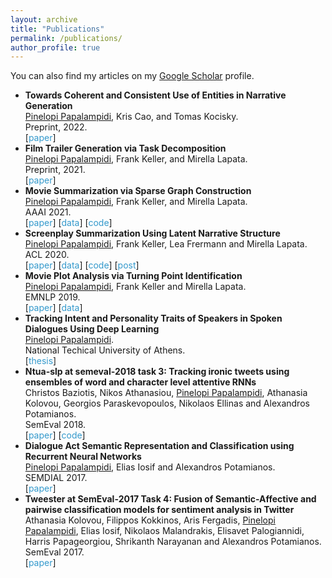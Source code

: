 ```yaml
---
layout: archive
title: "Publications"
permalink: /publications/
author_profile: true
---
```

<head>
<style>
.sparse-list:last-child{
	margin-bottom: 0;
}
.link-in-list {
  color: #39c;
  font-weight: 400;
  text-decoration: none;
}
</style>
</head>

  You can also find my articles on my [Google Scholar](https://scholar.google.com/citations?user=3VE4eWAAAAAJ&hl=en&oi=ao) profile.

<ul class="sparse-list">
        <li>
          <b>Towards Coherent and Consistent Use of Entities in Narrative Generation</b> <br/>
          <u>Pinelopi Papalampidi</u>, Kris Cao, and Tomas Kocisky. <br/>
          Preprint, 2022.<br/>
          [<a href="https://arxiv.org/pdf/2202.01709.pdf" class="link-in-list">paper</a>]
        </li>
        <li>
          <b>Film Trailer Generation via Task Decomposition</b> <br/>
          <u>Pinelopi Papalampidi</u>, Frank Keller, and Mirella Lapata. <br/>
          Preprint, 2021.<br/>
          [<a href="https://arxiv.org/pdf/2111.08774.pdf" class="link-in-list">paper</a>]
        </li>
        <li>
          <b>Movie Summarization via Sparse Graph Construction</b> <br/>
          <u>Pinelopi Papalampidi</u>, Frank Keller, and Mirella Lapata. <br/>
          AAAI 2021.<br/>
          [<a href="https://arxiv.org/pdf/2012.07536.pdf" class="link-in-list">paper</a>]
          [<a href="https://datashare.ed.ac.uk/handle/10283/3819" class="link-in-list">data</a>]
          [<a href="https://github.com/ppapalampidi/GraphTP" class="link-in-list">code</a>]
        </li>
        <li>
          <b>Screenplay Summarization Using Latent Narrative Structure</b> <br/>
          <u>Pinelopi Papalampidi</u>, Frank Keller, Lea Frermann and Mirella Lapata. <br/>
          ACL 2020.<br/>
          [<a href="https://arxiv.org/pdf/2004.12727.pdf" class="link-in-list">paper</a>]
          [<a href="https://github.com/EdinburghNLP/csi-corpus" class="link-in-list">data</a>]
          [<a href="https://github.com/ppapalampidi/SUMMER" class="link-in-list">code</a>]
          [<a href="https://ppapalampidi.github.io/posts/2020/08/screenplay-summarization/" class="link-in-list">post</a>]
        </li>
        <li>
          <b>Movie Plot Analysis via Turning Point Identification</b> <br/>
          <u>Pinelopi Papalampidi</u>, Frank Keller and Mirella Lapata. <br/>
          EMNLP 2019.<br/>
          [<a href="https://arxiv.org/pdf/1908.10328.pdf" class="link-in-list">paper</a>]
          [<a href="https://github.com/ppapalampidi/TRIPOD" class="link-in-list">data</a>]
        </li>
        <li>
          <b>Tracking Intent and Personality Traits of Speakers in Spoken Dialogues Using Deep Learning</b> <br/>
          <u>Pinelopi Papalampidi</u>. <br/>
          National Techical University of Athens.<br/>
          [<a href="https://dspace.lib.ntua.gr/xmlui/bitstream/handle/123456789/47361/ppapalampidi_thesis_english_new.pdf?sequence=2&isAllowed=y" class="link-in-list">thesis</a>]
        </li>
        <li>
          <b>Ntua-slp at semeval-2018 task 3: Tracking ironic tweets using ensembles of word and character level attentive RNNs</b> <br/>
          Christos Baziotis, Nikos Athanasiou, <u>Pinelopi Papalampidi</u>, Athanasia Kolovou, Georgios Paraskevopoulos, Nikolaos Ellinas and Alexandros Potamianos. <br/>
          SemEval 2018.<br/>
          [<a href="https://arxiv.org/pdf/1804.06659.pdf" class="link-in-list">paper</a>]
          [<a href="https://github.com/cbaziotis/ntua-slp-semeval2018" class="link-in-list">code</a>]
        </li>
        <li>
          <b>Dialogue Act Semantic Representation and Classification using Recurrent Neural Networks</b> <br/>
          <u>Pinelopi Papalampidi</u>, Elias Iosif and Alexandros Potamianos. <br/>
          SEMDIAL 2017.<br />
          [<a href="https://www.isca-speech.org/archive/Semdial_2017/pdfs/SemDial_2017_SaarDial_paper_11.pdf" class="link-in-list">paper</a>]
        </li>
        <li>
          <b>Tweester at SemEval-2017 Task 4: Fusion of Semantic-Affective and pairwise classification models for sentiment analysis in Twitter</b> <br/>
          Athanasia Kolovou, Filippos Kokkinos, Aris Fergadis, <u>Pinelopi Papalampidi</u>, Elias Iosif, Nikolaos Malandrakis, Elisavet Palogiannidi, Harris Papageorgiou, Shrikanth Narayanan and Alexandros Potamianos. <br/>
          SemEval 2017. <br />
          [<a href="https://www.aclweb.org/anthology/S17-2112.pdf" class="link-in-list">paper</a>]
        </li>
</ul>

